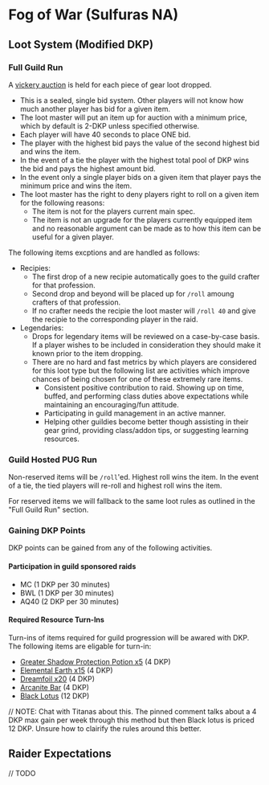 # Fog of War (Sulfuras NA)

## Loot System (Modified DKP)

### Full Guild Run

A [vickery auction](https://en.wikipedia.org/wiki/Vickrey_auction) is held for each piece of gear loot dropped. 
- This is a sealed, single bid system. Other players will not know how much another player has bid for a given item.
- The loot master will put an item up for auction with a minimum price, which by default is 2-DKP unless specified otherwise.
- Each player will have 40 seconds to place ONE bid.
- The player with the highest bid pays the value of the second highest bid and wins the item.
- In the event of a tie the player with the highest total pool of DKP wins the bid and pays the highest amount bid.
- In the event only a single player bids on a given item that player pays the minimum price and wins the item.
- The loot master has the right to deny players right to roll on a given item for the following reasons:
  - The item is not for the players current main spec.
  - The item is not an upgrade for the players currently equipped item and no reasonable argument can be made as to how this item can be useful for a given player.

The following items excptions and are handled as follows:
- Recipies: 
  - The first drop of a new recipie automatically goes to the guild crafter for that profession.
  - Second drop and beyond will be placed up for `/roll` amoung crafters of that profession.
  - If no crafter needs the recipie the loot master will `/roll 40` and give the recipie to the corresponding player in the raid.
- Legendaries:
  - Drops for legendary items will be reviewed on a case-by-case basis. If a player wishes to be included in consideration they should make it known prior to the item dropping.
  - There are no hard and fast metrics by which players are considered for this loot type but the following list are activities which improve chances of being chosen for one of these extremely rare items.
    - Consistent positive contribution to raid. Showing up on time, buffed, and performing class duties above expectations while maintaining an encouraging/fun attitude.
    - Participating in guild management in an active manner.
    - Helping other guildies become better though assisting in their gear grind, providing class/addon tips, or suggesting learning resources.

### Guild Hosted PUG Run

Non-reserved items will be `/roll`'ed. Highest roll wins the item. In the event of a tie, the tied players will re-roll and highest roll wins the item.

For reserved items we will fallback to the same loot rules as outlined in the "Full Guild Run" section.

### Gaining DKP Points

DKP points can be gained from any of the following activities.

#### Participation in guild sponsored raids
- MC (1 DKP per 30 minutes)
- BWL (1 DKP per 30 minutes)
- AQ40 (2 DKP per 30 minutes)

#### Required Resource Turn-Ins

Turn-ins of items required for guild progression will be awared with DKP. The following items are eligable for turn-in:

- [Greater Shadow Protection Potion x5](https://classic.wowhead.com/spell=17578/greater-shadow-protection-potion) (4 DKP)
- [Elemental Earth x15](https://classic.wowhead.com/item=7067/elemental-earth) (4 DKP)
- [Dreamfoil x20](https://classic.wowhead.com/item=13463/dreamfoil) (4 DKP)
- [Arcanite Bar](https://classic.wowhead.com/item=12360/arcanite-bar) (4 DKP)
- [Black Lotus](https://classic.wowhead.com/item=13468/black-lotus) (12 DKP)

// NOTE: Chat with Titanas about this. The pinned comment talks about a 4 DKP max gain per week through this method but then Black lotus is priced 12 DKP. Unsure how to clairify the rules around this better.

## Raider Expectations
// TODO

